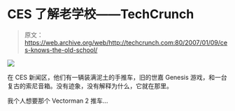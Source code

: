 # CES 了解老学校——TechCrunch

> 原文：<https://web.archive.org/web/http://techcrunch.com:80/2007/01/09/ces-knows-the-old-school/>

![](img/6dd9a084cdd7271bcac1f652e903c149.png)

在 CES 新闻区，他们有一辆装满泥土的手推车，旧的世嘉 Genesis 游戏，和一台复古的索尼音箱。没有迹象，没有解释为什么，它就在那里。

我个人想要那个 Vectorman 2 推车…